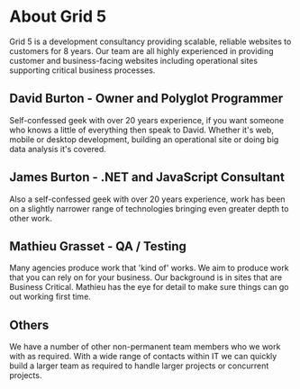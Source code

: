 # About Grid 5

Grid 5 is a development consultancy providing scalable, reliable websites to customers for 8 years. Our team are all highly experienced in providing customer and business-facing websites including operational sites supporting critical business processes.

## David Burton - Owner and Polyglot Programmer

Self-confessed geek with over 20 years experience, if you want someone who knows a little of everything then speak to David. Whether it's web, mobile or desktop development, building an operational site or doing big data analysis it's covered.

## James Burton - .NET and JavaScript Consultant

Also a self-confessed geek with over 20 years experience, work has been on a slightly narrower range of technologies bringing even greater depth to other work.


## Mathieu Grasset - QA / Testing

Many agencies produce work that 'kind of' works. We aim to produce work that you can rely on for your business. Our background is in sites that are Business Critical. Mathieu has the eye for detail to make sure things can go out working first time.

## Others

We have a number of other non-permanent team members who we work with as required. With a wide range of contacts within IT we can quickly build a larger team as required to handle larger projects or concurrent projects.